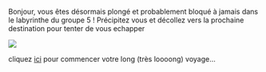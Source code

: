 Bonjour, vous êtes désormais plongé et probablement bloqué à jamais dans le labyrinthe du groupe 5 !
Précipitez vous et décollez vers la prochaine destination pour tenter de vous echapper

<img src="https://substance.etsmtl.ca/wp-content/uploads/2020/11/decollage-0.jpg"/>

cliquez <a href="/france.md">ici</a> pour commencer votre long (très loooong) voyage...
